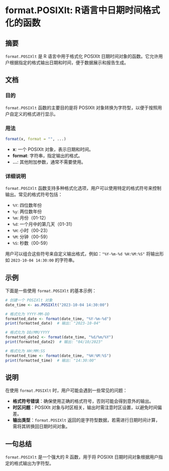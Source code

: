 <!--
Meta Description: # format.POSIXlt: R语言中日期时间格式化的函数 ## 摘要 `format.POSIXlt` 是 R 语言中用于格式化 POSIXlt 日期时间对象的函数。它允许用户根据指定的格式输出日期和时间，便于数据展示和报告生成。 ## 文档 ### 目的 `format.POSIXlt` ...
Meta Keywords: posixlt, format, 2023, date_time, 格式化为
-->

# format.POSIXlt: R语言中日期时间格式化的函数

## 摘要
`format.POSIXlt` 是 R 语言中用于格式化 POSIXlt 日期时间对象的函数。它允许用户根据指定的格式输出日期和时间，便于数据展示和报告生成。

## 文档
### 目的
`format.POSIXlt` 函数的主要目的是将 POSIXlt 对象转换为字符型，以便于按照用户自定义的格式进行显示。

### 用法
```R
format(x, format = "", ...)
```
- **x**: 一个 POSIXlt 对象，表示日期和时间。
- **format**: 字符串，指定输出的格式。
- **...**: 其他附加参数，通常不需要使用。

### 详细说明
`format.POSIXlt` 函数支持多种格式化选项，用户可以使用特定的格式符号来控制输出。常见的格式符号包括：
- `%Y`: 四位数年份
- `%y`: 两位数年份
- `%m`: 月份（01-12）
- `%d`: 一个月中的第几天（01-31）
- `%H`: 小时（00-23）
- `%M`: 分钟（00-59）
- `%S`: 秒数（00-59）

用户可以组合这些符号来自定义输出格式，例如：`"%Y-%m-%d %H:%M:%S"` 将输出形如 `2023-10-04 14:30:00` 的字符串。

## 示例
下面是一些使用 `format.POSIXlt` 的基本示例：

```R
# 创建一个 POSIXlt 对象
date_time <- as.POSIXlt("2023-10-04 14:30:00")

# 格式化为 YYYY-MM-DD
formatted_date <- format(date_time, "%Y-%m-%d")
print(formatted_date)  # 输出: "2023-10-04"

# 格式化为 DD/MM/YYYY
formatted_date2 <- format(date_time, "%d/%m/%Y")
print(formatted_date2)  # 输出: "04/10/2023"

# 格式化为 HH:MM:SS
formatted_time <- format(date_time, "%H:%M:%S")
print(formatted_time)  # 输出: "14:30:00"
```

## 说明
在使用 `format.POSIXlt` 时，用户可能会遇到一些常见的问题：
- **格式符号错误**：确保使用正确的格式符号，否则可能会得到意外的输出。
- **时区问题**：POSIXlt 对象与时区相关，输出时需注意时区设置，以避免时间偏差。
- **输出类型**：`format.POSIXlt` 返回的是字符型数据，若需进行日期时间计算，需将其转换回日期时间对象。

## 一句总结
`format.POSIXlt` 是一个强大的 R 函数，用于将 POSIXlt 日期时间对象根据用户指定的格式输出为字符型。